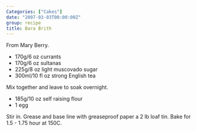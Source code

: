 ```yaml
---
Categories: ["Cakes"]
date: "2007-03-03T00:00:00Z"
group: recipe
title: Bara Brith
---
```


From Mary Berry.

- 170g/6 oz currants
- 170g/6 oz sultanas
- 225g/8 oz light muscovado sugar
- 300ml/10 fl oz strong English tea

Mix together and leave to soak overnight.

- 185g/10 oz self raising flour
- 1 egg

Stir in.  Grease and base line with greaseproof paper a 2 lb loaf tin.  Bake for 1.5 - 1.75 hour at 150C.